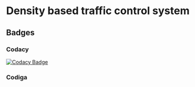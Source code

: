 # Density based traffic control system

## Badges
### Codacy
[![Codacy Badge](https://app.codacy.com/project/badge/Grade/ba826099f89542c1a02595b5a3046d68)](https://www.codacy.com/gh/anusha2000/M2-EmbSys/dashboard?utm_source=github.com&amp;utm_medium=referral&amp;utm_content=anusha2000/M2-EmbSys&amp;utm_campaign=Badge_Grade)
 ### Codiga
